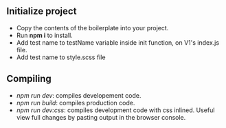 ## Initialize project

- Copy the contents of the boilerplate into your project.
- Run __npm i__ to install.
- Add test name to testName variable inside init function, on V1's index.js file.
- Add test name to style.scss file 

## Compiling

- _npm run dev_: compiles developement code.
- _npm run build_: compiles production code.
- _npm run dev:css_: compiles development code with css inlined. Useful view full changes by pasting output in the browser console.